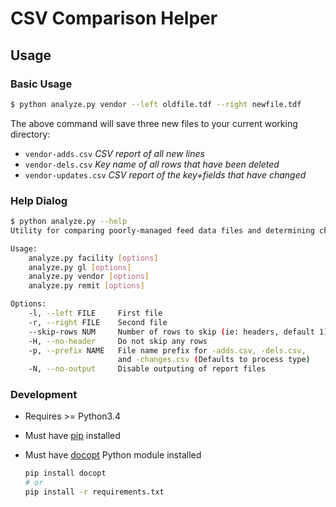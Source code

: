 # CSV Comparison Helper

## Usage
### Basic Usage

```sh
$ python analyze.py vendor --left oldfile.tdf --right newfile.tdf
```

The above command will save three new files to your current working directory:

- `vendor-adds.csv` *CSV report of all new lines*
- `vendor-dels.csv` *Key name of all rows that have been deleted*
- `vendor-updates.csv` *CSV report of the key+fields that have changed*

### Help Dialog

```sh
$ python analyze.py --help
Utility for comparing poorly-managed feed data files and determining changes

Usage:
    analyze.py facility [options]
    analyze.py gl [options]
    analyze.py vendor [options]
    analyze.py remit [options]

Options:
    -l, --left FILE     First file
    -r, --right FILE    Second file
    --skip-rows NUM     Number of rows to skip (ie: headers, default 1)
    -H, --no-header     Do not skip any rows
    -p, --prefix NAME   File name prefix for -adds.csv, -dels.csv,
                        and -changes.csv (Defaults to process type)
    -N, --no-output     Disable outputing of report files
```

### Development
- Requires >= Python3.4
- Must have [pip](https://en.wikipedia.org/wiki/Pip_%28package_manager%29)
installed
- Must have [docopt](http://docopt.org/) Python module installed

    ```sh
    pip install docopt
    # or
    pip install -r requirements.txt
    ```
